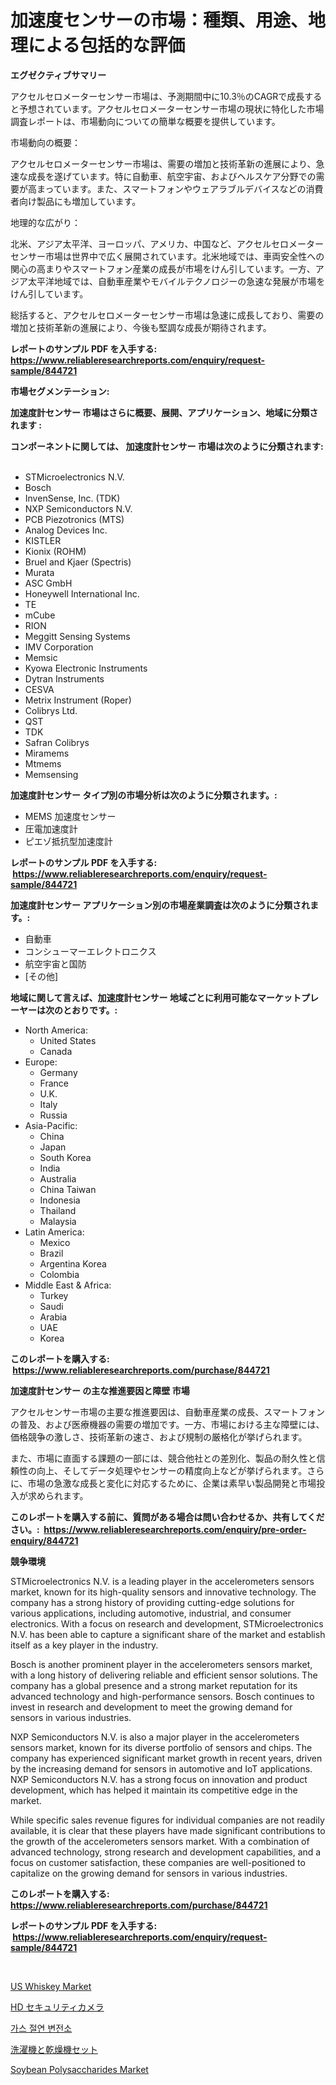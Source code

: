 <p><h1>加速度センサーの市場：種類、用途、地理による包括的な評価</h1></p><p><strong>エグゼクティブサマリー</strong></p>
<p><p>アクセルセロメーターセンサー市場は、予測期間中に10.3％のCAGRで成長すると予想されています。アクセルセロメーターセンサー市場の現状に特化した市場調査レポートは、市場動向についての簡単な概要を提供しています。</p><p>市場動向の概要：</p><p>アクセルセロメーターセンサー市場は、需要の増加と技術革新の進展により、急速な成長を遂げています。特に自動車、航空宇宙、およびヘルスケア分野での需要が高まっています。また、スマートフォンやウェアラブルデバイスなどの消費者向け製品にも増加しています。</p><p>地理的な広がり：</p><p>北米、アジア太平洋、ヨーロッパ、アメリカ、中国など、アクセルセロメーターセンサー市場は世界中で広く展開されています。北米地域では、車両安全性への関心の高まりやスマートフォン産業の成長が市場をけん引しています。一方、アジア太平洋地域では、自動車産業やモバイルテクノロジーの急速な発展が市場をけん引しています。</p><p>総括すると、アクセルセロメーターセンサー市場は急速に成長しており、需要の増加と技術革新の進展により、今後も堅調な成長が期待されます。</p></p>
<p><strong>レポートのサンプル PDF を入手する: <a href="https://www.reliableresearchreports.com/enquiry/request-sample/844721">https://www.reliableresearchreports.com/enquiry/request-sample/844721</a></strong></p>
<p><strong>市場セグメンテーション:</strong></p>
<p><strong> 加速度計センサー 市場はさらに概要、展開、アプリケーション、地域に分類されます :</strong></p>
<p><strong>コンポーネントに関しては、 加速度計センサー 市場は次のように分類されます: &nbsp;</strong></p>
<p><ul><li>STMicroelectronics N.V.</li><li>Bosch</li><li>InvenSense, Inc. (TDK)</li><li>NXP Semiconductors N.V.</li><li>PCB Piezotronics (MTS)</li><li>Analog Devices Inc.</li><li>KISTLER</li><li>Kionix (ROHM)</li><li>Bruel and Kjaer (Spectris)</li><li>Murata</li><li>ASC GmbH</li><li>Honeywell International Inc.</li><li>TE</li><li>mCube</li><li>RION</li><li>Meggitt Sensing Systems</li><li>IMV Corporation</li><li>Memsic</li><li>Kyowa Electronic Instruments</li><li>Dytran Instruments</li><li>CESVA</li><li>Metrix Instrument (Roper)</li><li>Colibrys Ltd.</li><li>QST</li><li>TDK</li><li>Safran Colibrys</li><li>Miramems</li><li>Mtmems</li><li>Memsensing</li></ul></p>
<p><strong> 加速度計センサー タイプ別の市場分析は次のように分類されます。:</strong></p>
<p><ul><li>MEMS 加速度センサー</li><li>圧電加速度計</li><li>ピエゾ抵抗型加速度計</li></ul></p>
<p><strong>レポートのサンプル PDF を入手する: &nbsp;<a href="https://www.reliableresearchreports.com/enquiry/request-sample/844721">https://www.reliableresearchreports.com/enquiry/request-sample/844721</a></strong></p>
<p><strong> 加速度計センサー アプリケーション別の市場産業調査は次のように分類されます。:</strong></p>
<p><ul><li>自動車</li><li>コンシューマーエレクトロニクス</li><li>航空宇宙と国防</li><li>[その他]</li></ul></p>
<p><strong>地域に関して言えば、加速度計センサー 地域ごとに利用可能なマーケットプレーヤーは次のとおりです。:</strong></p>
<p><ul>
    <li>
        North America:
        <ul>
            <li>United States</li>
            <li>Canada</li>
        </ul>
    </li>
    <li>
        Europe:
        <ul>
            <li>Germany</li>
            <li>France</li>
            <li>U.K.</li>
            <li>Italy</li>
            <li>Russia</li>
        </ul>
    </li>
    <li>
        Asia-Pacific:
        <ul>
            <li>China</li>
            <li>Japan</li>
            <li>South Korea</li>
            <li>India</li>
            <li>Australia</li>
            <li>China Taiwan</li>
            <li>Indonesia</li>
            <li>Thailand</li>
            <li>Malaysia</li>
        </ul>
    </li>
    <li>
        Latin America:
        <ul>
            <li>Mexico</li>
            <li>Brazil</li>
            <li>Argentina Korea</li>
            <li>Colombia</li>
        </ul>
    </li>
    <li>
        Middle East & Africa:
        <ul>
            <li>Turkey</li>
            <li>Saudi</li>
            <li>Arabia</li>
            <li>UAE</li>
            <li>Korea</li>
        </ul>
    </li>
    </ul></p>
<p><strong>このレポートを購入する: &nbsp;<a href="https://www.reliableresearchreports.com/purchase/844721">https://www.reliableresearchreports.com/purchase/844721</a></strong></p>
<p><strong>加速度計センサー の主な推進要因と障壁 市場</strong></p>
<p><p>アクセルセンサー市場の主要な推進要因は、自動車産業の成長、スマートフォンの普及、および医療機器の需要の増加です。一方、市場における主な障壁には、価格競争の激しさ、技術革新の速さ、および規制の厳格化が挙げられます。</p><p>また、市場に直面する課題の一部には、競合他社との差別化、製品の耐久性と信頼性の向上、そしてデータ処理やセンサーの精度向上などが挙げられます。さらに、市場の急激な成長と変化に対応するために、企業は素早い製品開発と市場投入が求められます。</p></p>
<p><strong>このレポートを購入する前に、質問がある場合は問い合わせるか、共有してください。:&nbsp; <a href="https://www.reliableresearchreports.com/enquiry/pre-order-enquiry/844721">https://www.reliableresearchreports.com/enquiry/pre-order-enquiry/844721</a></strong></p>
<p><strong>競争環境</strong></p>
<p><p>STMicroelectronics N.V. is a leading player in the accelerometers sensors market, known for its high-quality sensors and innovative technology. The company has a strong history of providing cutting-edge solutions for various applications, including automotive, industrial, and consumer electronics. With a focus on research and development, STMicroelectronics N.V. has been able to capture a significant share of the market and establish itself as a key player in the industry.</p><p>Bosch is another prominent player in the accelerometers sensors market, with a long history of delivering reliable and efficient sensor solutions. The company has a global presence and a strong market reputation for its advanced technology and high-performance sensors. Bosch continues to invest in research and development to meet the growing demand for sensors in various industries.</p><p>NXP Semiconductors N.V. is also a major player in the accelerometers sensors market, known for its diverse portfolio of sensors and chips. The company has experienced significant market growth in recent years, driven by the increasing demand for sensors in automotive and IoT applications. NXP Semiconductors N.V. has a strong focus on innovation and product development, which has helped it maintain its competitive edge in the market.</p><p>While specific sales revenue figures for individual companies are not readily available, it is clear that these players have made significant contributions to the growth of the accelerometers sensors market. With a combination of advanced technology, strong research and development capabilities, and a focus on customer satisfaction, these companies are well-positioned to capitalize on the growing demand for sensors in various industries.</p></p>
<p><strong>このレポートを購入する: &nbsp; <a href="https://www.reliableresearchreports.com/purchase/844721">https://www.reliableresearchreports.com/purchase/844721</a></strong></p>
<p><strong>レポートのサンプル PDF を入手する: &nbsp;<a href="https://www.reliableresearchreports.com/enquiry/request-sample/844721">https://www.reliableresearchreports.com/enquiry/request-sample/844721</a></strong><strong></strong></p>
<p>&nbsp;</p>
<p><p><a href="https://github.com/dringals/Market-Research-Report-List-3/blob/main/us-whiskey-market.md">US Whiskey Market</a></p><p><a href="https://github.com/sghwr779811674/Market-Research-Report-List-1/blob/main/590354317540.md">HD セキュリティカメラ</a></p><p><a href="https://medium.com/@corneliutrifa2022/%EA%B0%80%EC%8A%A4-%EC%A0%88%EC%97%B0-%EB%B3%80%EC%A0%84%EC%86%8C-%EC%8B%9C%EC%9E%A5-%EA%B7%9C%EB%AA%A8-%EB%B0%8F-%EC%8B%9C%EC%9E%A5-%EB%8F%99%ED%96%A5-%EC%99%84%EC%A0%84%ED%95%9C-%EC%82%B0%EC%97%85-%EC%A0%84%EB%A7%9D-2024%EB%85%84-2031%EB%85%84-80cf23b9de02">가스 절연 변전소</a></p><p><a href="https://medium.com/@chrispbacon162023/%E6%B4%97%E6%BF%AF%E6%A9%9F%E3%81%A8%E4%B9%BE%E7%87%A5%E6%A9%9F%E3%82%BB%E3%83%83%E3%83%88%E3%81%AE%E5%B8%82%E5%A0%B4-%E3%82%BF%E3%82%A4%E3%83%97-%E3%82%A2%E3%83%97%E3%83%AA%E3%82%B1%E3%83%BC%E3%82%B7%E3%83%A7%E3%83%B3-%E5%9C%B0%E7%90%86%E3%81%AB%E3%82%88%E3%82%8B%E5%8C%85%E6%8B%AC%E7%9A%84%E8%A9%95%E4%BE%A1-79de482da5a1">洗濯機と乾燥機セット</a></p><p><a href="https://github.com/lbird53714/Market-Research-Report-List-4/blob/main/soybean-polysaccharides-market.md">Soybean Polysaccharides Market</a></p></p>